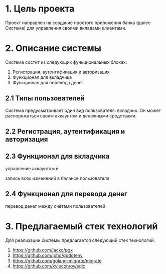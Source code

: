 # 1. Цель проекта

Проект направлен на создание простого приложения банка (далее Система) для управления своими вкладами клиентами.

# 2. Описание системы

Система состит из следующих функциональных блоках:

1. Регистрация, аутентификация и авторизация
2. Функционал для вкладчика
3. Функционал для перевода денег

## 2.1 Типы пользователей

Система предусматривает один вид пользователя: вкладчик. Он может распоряжаться своим аккаунтом и денежными средствами.

## 2.2 Регистрация, аутентификация и авторизация

## 2.3 Функционал для вкладчика

управление аккаунтом и

запись всех изменений в балансе пользователя

## 2.4 Функционал для перевода денег

перевод денег между счётами пользователей

# 3. Предлагаемый стек технологий

Для реализации системы предлагается следующий стек технологий:

1. https://github.com/jackc/pgx
2. https://github.com/joho/godotenv
3. https://github.com/golang-migrate/migrate
4. https://github.com/kyleconroy/sqlc

